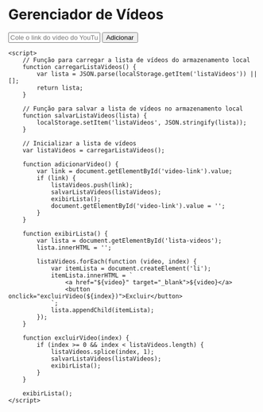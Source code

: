 <!DOCTYPE html>
<html>
<head>
    <title>ADM</title>
    <script src="videos.js"></script>
</head>
<body>
    <h1>Gerenciador de Vídeos</h1>
    <input type="text" id="video-link" placeholder="Cole o link do vídeo do YouTube">
    <button onclick="adicionarVideo()">Adicionar</button>
    <ul id="lista-videos"></ul>

    <script>
        // Função para carregar a lista de vídeos do armazenamento local
        function carregarListaVideos() {
            var lista = JSON.parse(localStorage.getItem('listaVideos')) || [];
            return lista;
        }

        // Função para salvar a lista de vídeos no armazenamento local
        function salvarListaVideos(lista) {
            localStorage.setItem('listaVideos', JSON.stringify(lista));
        }

        // Inicializar a lista de vídeos
        var listaVideos = carregarListaVideos();

        function adicionarVideo() {
            var link = document.getElementById('video-link').value;
            if (link) {
                listaVideos.push(link);
                salvarListaVideos(listaVideos);
                exibirLista();
                document.getElementById('video-link').value = '';
            }
        }

        function exibirLista() {
            var lista = document.getElementById('lista-videos');
            lista.innerHTML = '';

            listaVideos.forEach(function (video, index) {
                var itemLista = document.createElement('li');
                itemLista.innerHTML = `
                    <a href="${video}" target="_blank">${video}</a>
                    <button onclick="excluirVideo(${index})">Excluir</button>
                `;
                lista.appendChild(itemLista);
            });
        }

        function excluirVideo(index) {
            if (index >= 0 && index < listaVideos.length) {
                listaVideos.splice(index, 1);
                salvarListaVideos(listaVideos);
                exibirLista();
            }
        }

        exibirLista();
    </script>
</body>
</html>
